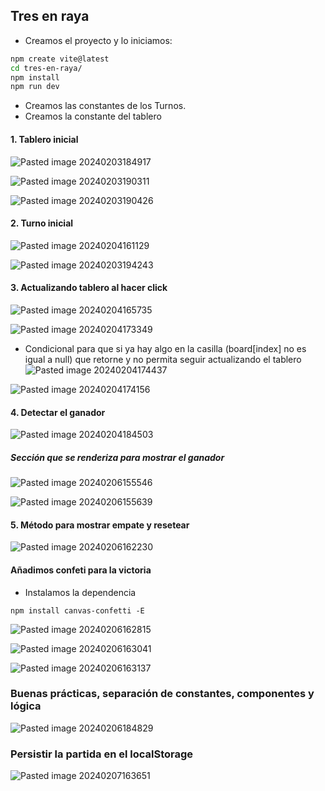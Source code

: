 ## Tres en raya
- Creamos el proyecto y lo iniciamos:
```bash
npm create vite@latest
cd tres-en-raya/
npm install
npm run dev
```

- Creamos las constantes de los Turnos.
- Creamos la constante del tablero

#### 1. Tablero inicial
![Pasted image 20240203184917](https://github.com/Mileccc/tres-en-raya/assets/121825748/c361228e-53af-4b69-8a90-99db00ecee73)

![Pasted image 20240203190311](https://github.com/Mileccc/tres-en-raya/assets/121825748/307e61d8-415c-4b71-86ab-3890e45b6e85)

![Pasted image 20240203190426](https://github.com/Mileccc/tres-en-raya/assets/121825748/aabf7b4e-e873-4e77-959e-de3878851b72)


#### 2. Turno inicial

![Pasted image 20240204161129](https://github.com/Mileccc/tres-en-raya/assets/121825748/1772dad7-dd6a-416e-aaa3-0ff7ba68bc16)

![Pasted image 20240203194243](https://github.com/Mileccc/tres-en-raya/assets/121825748/d046d960-6c58-43b7-9dad-6c09574ecb4b)

#### 3. Actualizando tablero al hacer click
![Pasted image 20240204165735](https://github.com/Mileccc/tres-en-raya/assets/121825748/c7ebeff2-6750-45d6-bd5c-f5a1a32b3fd0)

![Pasted image 20240204173349](https://github.com/Mileccc/tres-en-raya/assets/121825748/c2921a66-eb06-4b54-a98a-261ee45317ab)


- Condicional para que si ya hay algo en la casilla (board\[index] no es igual a null) que retorne y no permita seguir actualizando el tablero
![Pasted image 20240204174437](https://github.com/Mileccc/tres-en-raya/assets/121825748/d2f814c1-2bcd-48cf-b265-3132e6762375)

![Pasted image 20240204174156](https://github.com/Mileccc/tres-en-raya/assets/121825748/419b8dea-1c8a-47e1-8f46-996c19249d5c)


#### 4. Detectar el ganador

![Pasted image 20240204184503](https://github.com/Mileccc/tres-en-raya/assets/121825748/7964dfe0-f282-494e-bdf5-d807e38cd585)


##### Sección que se renderiza para mostrar el ganador

![Pasted image 20240206155546](https://github.com/Mileccc/tres-en-raya/assets/121825748/2a91ab60-a1af-42a9-845f-d5f95c2487ef)

![Pasted image 20240206155639](https://github.com/Mileccc/tres-en-raya/assets/121825748/0365d6dc-3045-4695-81cb-15c7a32108ad)


#### 5. Método para mostrar empate y resetear

![Pasted image 20240206162230](https://github.com/Mileccc/tres-en-raya/assets/121825748/fa4e494a-7505-4061-91b3-3e28baa4bb41)


#### Añadimos confeti para la victoria
- Instalamos la dependencia

``npm install canvas-confetti -E``

![Pasted image 20240206162815](https://github.com/Mileccc/tres-en-raya/assets/121825748/d5e21793-7b81-41d2-8726-fc944c4ca1c7)

![Pasted image 20240206163041](https://github.com/Mileccc/tres-en-raya/assets/121825748/398a946d-751f-4297-91a7-87c0cf4d71a8)

![Pasted image 20240206163137](https://github.com/Mileccc/tres-en-raya/assets/121825748/c070ffa1-0766-4de4-bbcd-40d0f874ea7a)

### Buenas prácticas, separación de constantes, componentes y lógica

![Pasted image 20240206184829](https://github.com/Mileccc/tres-en-raya/assets/121825748/e7a028b7-b910-4b82-ad5a-de86966e6a41)

### Persistir la partida en el localStorage
![Pasted image 20240207163651](https://github.com/Mileccc/tres-en-raya/assets/121825748/acc367be-3dd9-4803-9641-0dca7b61c6d4)






